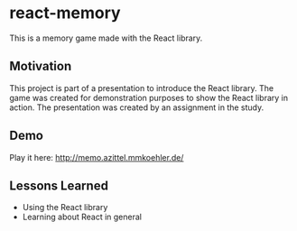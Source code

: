 # react-memory

This is a memory game made with the React library.


## Motivation

This project is part of a presentation to introduce the React library. The game was created for demonstration purposes to show the React library in action. The presentation was created by an assignment in the study.

  
## Demo

Play it here: http://memo.azittel.mmkoehler.de/

  
## Lessons Learned

- Using the React library
- Learning about React in general
